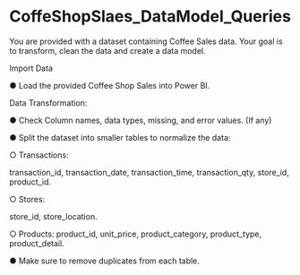 # CoffeShopSlaes_DataModel_Queries
You are provided with a dataset containing Coffee Sales data. Your goal is to transform, clean the data and create a data model.

Import Data

● Load the provided Coffee Shop Sales into Power BI.

Data Transformation:

● Check Column names, data types, missing, and error values. (If any)

● Split the dataset into smaller tables to normalize the data:

○ Transactions:

transaction_id, transaction_date, transaction_time,
transaction_qty, store_id, product_id.

○ Stores:

store_id, store_location.

○ Products:
product_id, unit_price, product_category, product_type,
product_detail.

● Make sure to remove duplicates from each table.

